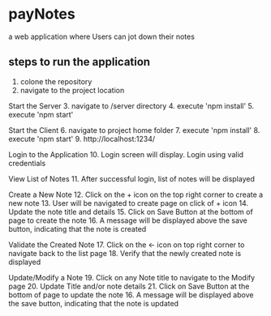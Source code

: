 # payNotes
a web application where Users can jot down their notes

## steps to run the application
1. colone the repository
2. navigate to the project location

Start the Server
3. navigate to /server directory
4. execute 'npm install'
5. execute 'npm start'

Start the Client
6. navigate to project home folder
7. execute 'npm install'
8. execute 'npm start'
9. http://localhost:1234/

Login to the Application
10. Login screen will display. Login using valid credentials

View List of Notes
11. After successful login, list of notes will be displayed

Create a New Note
12. Click on the + icon on the top right corner to create a new note
13. User will be navigated to create page on click of + icon
14. Update the note title and details
15. Click on Save Button at the bottom of page to create the note
16. A message will be displayed above the save button, indicating that the note is created

Validate the Created Note
17. Click on the <- icon on top right corner to navigate back to the list page
18. Verify that the newly created note is displayed 

Update/Modify a Note
19. Click on any Note title to navigate to the Modify page
20. Update Title and/or note details 
21. Click on Save Button at the bottom of page to update the note
16. A message will be displayed above the save button, indicating that the note is updated

